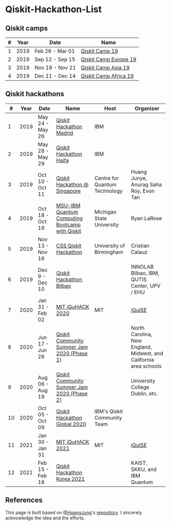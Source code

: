 # Qiskit-Hackathon-List

## Qiskit camps

| # | Year | Date            | Name            |
|---|------|-----------------|-----------------|
| 1 | 2019 | Feb 26 - Mar 01  | [Qiskit Camp 19](https://github.com/HuangJunye/Qiskit-Hackathon-Guide/blob/master/Past%20Qiskit%20Hackathons/Qiskit%20Camps/Qiskit%20Camp%2019.md) |
| 2 | 2019 | Sep 12 - Sep 15 | [Qiskit Camp Europe 19](https://github.com/HuangJunye/Qiskit-Hackathon-Guide/blob/master/Past%20Qiskit%20Hackathons/Qiskit%20Camps/Qiskit%20Camp%20Europe%2019.md) |
| 3 | 2019 | Nov 18 - Nov 21 | [Qiskit Camp Asia 19](https://github.com/HuangJunye/Qiskit-Hackathon-Guide/blob/master/Past%20Qiskit%20Hackathons/Qiskit%20Camps/Qiskit%20Camp%20Asia%2019.md) |
| 4 | 2019 | Dec 11 - Dec 14 | [Qiskit Camp Africa 19](https://github.com/HuangJunye/Qiskit-Hackathon-Guide/blob/master/Past%20Qiskit%20Hackathons/Qiskit%20Camps/Qiskit%20Camp%20Africa%2019.md) |

## Qiskit hackathons

| # | Year | Date            | Name                                           | Host                          | Organizer                              |
|---|------|-----------------|-----------------|-----------------|-----------------|
| 1 | 2019 | May 24 - May 26 | [Qiskit Hackathon Madrid](https://github.com/HuangJunye/Qiskit-Hackathon-Guide/blob/master/Past%20Qiskit%20Hackathons/Qiskit%20Hackathons/Qiskit%20Hackathon%20Madrid.md)                        | IBM                           |                                        |
| 2 | 2019 | May 28 - May 29 | [Qiskit Hackathon Haifa](https://github.com/HuangJunye/Qiskit-Hackathon-Guide/blob/master/Past%20Qiskit%20Hackathons/Qiskit%20Hackathons/Qiskit%20Hackathon%20Haifa.md)                         | IBM                           |                                        |
| 3 | 2019 | Oct 10 - Oct 11 | [Qiskit Hackathon @ Singapore](https://github.com/HuangJunye/Qiskit-Hackathon-Guide/blob/master/Past%20Qiskit%20Hackathons/Qiskit%20Hackathons/Qiskit%20Hackathon%20%40%20Singapore.md)                   | Centre for Quantum Technology | Huang Junye, Anurag Saha Roy, Evon Tan |
| 4 | 2019 | Oct 18 - Oct 19 | [MSU-IBM Quantum Computing Bootcamp with Qiskit](https://github.com/HuangJunye/Qiskit-Hackathon-Guide/blob/master/Past%20Qiskit%20Hackathons/Qiskit%20Hackathons/MSU-IBM%20Quantum%20Computing%20Bootcamp%20with%20Qiskit.md) | Michigan State University     | Ryan LaRose                            |
| 5 | 2019 | Nov 13 - Nov 16 | [CSS Qiskit Hackathon](https://github.com/HuangJunye/Qiskit-Hackathon-Guide/blob/master/Past%20Qiskit%20Hackathons/Qiskit%20Hackathons/CSS%20Qiskit%20Hackathon.md)                           | University of Birmingham      | Cristian Calauz                        |
| 6 | 2019 | Dec 9 - Dec 10 | [Qiskit Hackathon Bilbao](https://github.com/HuangJunye/Qiskit-Hackathon-Guide/blob/master/Past%20Qiskit%20Hackathons/Qiskit%20Hackathons/Qiskit%20Hackathon%20Bilbao%2019.md)                           |       | INNOLAB Bilbao, IBM, QUTIS Center, UPV / EHU                       |
| 7 | 2020 | Jan 31 - Feb 02 | [MIT iQuHACK 2020](https://github.com/HuangJunye/Qiskit-Hackathon-Guide/blob/master/Past%20Qiskit%20Hackathons/Qiskit%20Hackathons/iQuHACK%202020.md) | MIT | [iQuISE](https://www.iquise.mit.edu/leadership/)
| 8 | 2020 | Jun 17 - Jun 26 | [Qiskit Community Summer Jam 2020 (Phase 1)](https://github.com/dongsin-kim/Qiskit-Hackathon-List/blob/main/Qiskit%20Hackathons/Qiskit%20Community%20Summer%20Jam%202020.md) |  | North Carolina, New England, Midwest, and California area schools
| 9 | 2020 | Aug 06 - Aug 19 | [Qiskit Community Summer Jam 2020 (Phase 2)](https://github.com/dongsin-kim/Qiskit-Hackathon-List/blob/main/Qiskit%20Hackathons/Qiskit%20Community%20Summer%20Jam%202020.md) |  | University College Dublin, etc.
| 10 | 2020 | Oct 05 - Oct 09 | [Qiskit Hackathon Global 2020](https://github.com/dongsin-kim/Qiskit-Hackathon-List/blob/main/Qiskit%20Hackathons/Qiskit%20Hackathon%20Global%202020.md) | IBM's Qiskit Community Team | 
| 11 | 2021 | Jan 30 - Jan 31 | [MIT iQuHACK 2021](https://github.com/dongsin-kim/Qiskit-Hackathon-List/blob/main/Qiskit%20Hackathons/iQuHACK%202021.md) | MIT | [iQuISE](https://www.iquise.mit.edu/leadership/)
| 12 | 2021 | Feb 15 - Feb 18 | [Qiskit Hackathon Korea 2021](https://github.com/dongsin-kim/Qiskit-Hackathon-List/blob/main/Qiskit%20Hackathons/Qiskit%20Hackathon%20Korea%202021.md) |  | KAIST, SKKU, and IBM Quantum


## References
This page is built based on [@HuangJung](https://github.com/HuangJunye)'s [repository](https://github.com/HuangJunye/Qiskit-Hackathon-Guide/blob/master/Past%20Qiskit%20Hackathons/Past%20Qiskit%20Hackathons.md). I sincerely acknowledge the idea and the efforts.
